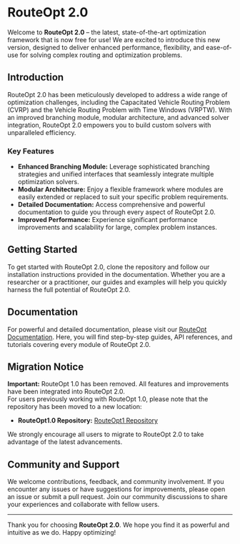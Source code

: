 # RouteOpt 2.0

Welcome to **RouteOpt 2.0** – the latest, state-of-the-art optimization framework that is now free for use! We are excited to introduce this new version, designed to deliver enhanced performance, flexibility, and ease-of-use for solving complex routing and optimization problems.

## Introduction

RouteOpt 2.0 has been meticulously developed to address a wide range of optimization challenges, including the Capacitated Vehicle Routing Problem (CVRP) and the Vehicle Routing Problem with Time Windows (VRPTW). With an improved branching module, modular architecture, and advanced solver integration, RouteOpt 2.0 empowers you to build custom solvers with unparalleled efficiency.

### Key Features

- **Enhanced Branching Module:** Leverage sophisticated branching strategies and unified interfaces that seamlessly integrate multiple optimization solvers.
- **Modular Architecture:** Enjoy a flexible framework where modules are easily extended or replaced to suit your specific problem requirements.
- **Detailed Documentation:** Access comprehensive and powerful documentation to guide you through every aspect of RouteOpt 2.0.
- **Improved Performance:** Experience significant performance improvements and scalability for large, complex problem instances.

## Getting Started

To get started with RouteOpt 2.0, clone the repository and follow our installation instructions provided in the documentation. Whether you are a researcher or a practitioner, our guides and examples will help you quickly harness the full potential of RouteOpt 2.0.

## Documentation

For powerful and detailed documentation, please visit our [RouteOpt Documentation](https://Zhengzhong-You.github.io/RouteOpt-Docs/
). Here, you will find step-by-step guides, API references, and tutorials covering every module of RouteOpt 2.0.

## Migration Notice

**Important:** RouteOpt 1.0 has been removed. All features and improvements have been integrated into RouteOpt 2.0.  
For users previously working with RouteOpt 1.0, please note that the repository has been moved to a new location:

- **RouteOpt1.0 Repository:** [RouteOpt1 Repository](https://github.com/Zhengzhong-You/RouteOpt1)

We strongly encourage all users to migrate to RouteOpt 2.0 to take advantage of the latest advancements.

## Community and Support

We welcome contributions, feedback, and community involvement. If you encounter any issues or have suggestions for improvements, please open an issue or submit a pull request. Join our community discussions to share your experiences and collaborate with fellow users.

---

Thank you for choosing **RouteOpt 2.0**. We hope you find it as powerful and intuitive as we do. Happy optimizing!
